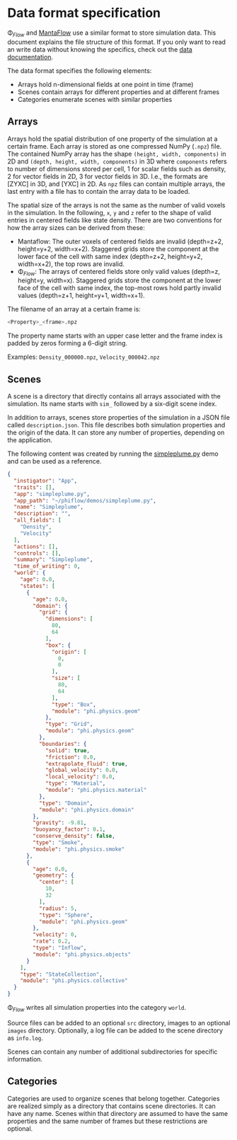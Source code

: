# Data format specification

Φ<sub>*Flow*</sub> and [MantaFlow](http://mantaflow.com/) use a similar format to store simulation data.
This document explains the file structure of this format. If you only want to read an write data without knowing the specifics, check out the [data documentation](Reading_and_Writing_Data.md).

The data format specifies the following elements:

- Arrays hold n-dimensional fields at one point in time (frame)
- Scenes contain arrays for different properties and at different frames
- Categories enumerate scenes with similar properties

## Arrays

Arrays hold the spatial distribution of one property of the simulation at a certain frame.
Each array is stored as one compressed NumPy (`.npz`) file.
The contained NumPy array has the shape `(height, width, components)` in 2D and `(depth, height, width, components)` in 3D where `components` refers to number of dimensions stored per cell,
1 for scalar fields such as density,
2 for vector fields in 2D,
3 for vector fields in 3D.
I.e., the formats are [ZYXC] in 3D, and [YXC] in 2D. As `npz` files can contain multiple arrays, the last entry with a file has to contain the array data to be loaded.

The spatial size of the arrays is not the same as the number of valid voxels in the simulation.
In the following, `x`, `y` and `z` refer to the shape of valid entries in centered fields like state density.
There are two conventions for how the array sizes can be derived from these:

- Mantaflow: The outer voxels of centered fields are invalid (depth=z+2, height=y+2, width=x+2). Staggered grids store the component at the lower face of the cell with same index (depth=z+2, height=y+2, width=x+2), the top rows are invalid.
- Φ<sub>*Flow*</sub>: The arrays of centered fields store only valid values (depth=z, height=y, width=x). Staggered grids store the component at the lower face of the cell with same index, the top-most rows hold partly invalid values (depth=z+1, height=y+1, width=x+1).

The filename of an array at a certain frame is:

```bash
<Property>_<frame>.npz
```

The property name starts with an upper case letter and the frame index is padded by zeros forming a 6-digit string.

Examples: `Density_000000.npz`,  `Velocity_000042.npz`

## Scenes

A scene is a directory that directly contains all arrays associated with the simulation.
Its name starts with `sim_` followed by a six-digit scene index.

In addition to arrays, scenes store properties of the simulation in a JSON file called `description.json`.
This file describes both simulation properties and the origin of the data.
It can store any number of properties, depending on the application.

The following content was created by running the [simpleplume.py](../demos/simpleplume.py) demo and can be used as a reference.

```json
{
  "instigator": "App",
  "traits": [],
  "app": "simpleplume.py",
  "app_path": "~/phiflow/demos/simpleplume.py",
  "name": "Simpleplume",
  "description": "",
  "all_fields": [
    "Density",
    "Velocity"
  ],
  "actions": [],
  "controls": [],
  "summary": "Simpleplume",
  "time_of_writing": 0,
  "world": {
    "age": 0.0,
    "states": [
      {
        "age": 0.0,
        "domain": {
          "grid": {
            "dimensions": [
              80,
              64
            ],
            "box": {
              "origin": [
                0,
                0
              ],
              "size": [
                80,
                64
              ],
              "type": "Box",
              "module": "phi.physics.geom"
            },
            "type": "Grid",
            "module": "phi.physics.geom"
          },
          "boundaries": {
            "solid": true,
            "friction": 0.0,
            "extrapolate_fluid": true,
            "global_velocity": 0.0,
            "local_velocity": 0.0,
            "type": "Material",
            "module": "phi.physics.material"
          },
          "type": "Domain",
          "module": "phi.physics.domain"
        },
        "gravity": -9.81,
        "buoyancy_factor": 0.1,
        "conserve_density": false,
        "type": "Smoke",
        "module": "phi.physics.smoke"
      },
      {
        "age": 0.0,
        "geometry": {
          "center": [
            10,
            32
          ],
          "radius": 5,
          "type": "Sphere",
          "module": "phi.physics.geom"
        },
        "velocity": 0,
        "rate": 0.2,
        "type": "Inflow",
        "module": "phi.physics.objects"
      }
    ],
    "type": "StateCollection",
    "module": "phi.physics.collective"
  }
}
```

Φ<sub>*Flow*</sub> writes all simulation properties into the category `world`.

Source files can be added to an optional `src` directory, images to an optional `images` directory.
Optionally, a log file can be added to the scene directory as `info.log`.

Scenes can contain any number of additional subdirectories for specific information.

## Categories

Categories are used to organize scenes that belong together. Categories are realized simply as a directory that contains scene directories. It can have any name.
Scenes within that directory are assumed to have the same properties and the same number of frames but these restrictions are optional.
